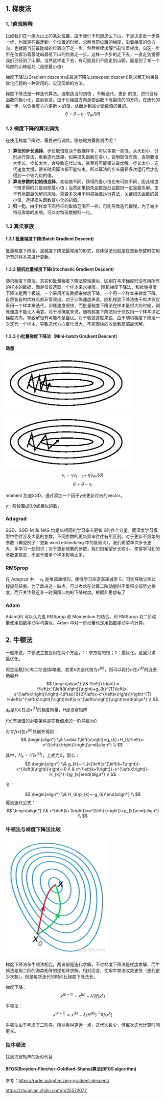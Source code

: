 ## 1. 梯度法

### 1. 1直观解释

比如我们在一座大山上的某处位置，由于我们不知道怎么下山，于是决定走一步算一步，也就是在每走到一个位置的时候，求解当前位置的梯度，沿着梯度的负方向，也就是当前最陡峭的位置向下走一步，然后继续求解当前位置梯度，向这一步所在位置沿着最陡峭最易下山的位置走一步。这样一步步的走下去，一直走到觉得我们已经到了山脚。当然这样走下去，有可能我们不能走到山脚，而是到了某一个局部的山峰低处（局部最小值）

梯度下降法(Gradient descent)或最速下降法(steepest descent)是求解无约束最优化问题的一种常用的、实现简单的方法。

梯度下降法是一种迭代算法。选取适当的初值 ，不断迭代，更新 的值，进行目标函数的极小化，直到收敛。由于负梯度方向是使函数下降最快的的方向，在迭代的每一步，以负梯度方向更新 x 的值，从而达到减少函数值的目的。
$$
\theta = \theta - \eta \cdot \nabla_{\theta} J(\theta)
$$
### 1.2 梯度下降的算法调优

在使用梯度下降时，需要进行调优。哪些地方需要调优呢？

1. **算法的步长选择**。步长取值取决于数据样本，可以多取一些值，从大到小，分别运行算法，看看迭代效果，如果损失函数在变小，说明取值有效，否则要增大步长。步长太大，会导致迭代过快，甚至有可能错过最优解。步长太小，迭代速度太慢，很长时间算法都不能结束。所以算法的步长需要多次运行后才能得到一个较为优的值。
2. **算法参数的初始值选择**。初始值不同，获得的最小值也有可能不同，因此梯度下降求得的只是局部最小值；当然如果损失函数是凸函数则一定是最优解。由于有局部最优解的风险，需要多次用不同初始值运行算法，关键损失函数的最小值，选择损失函数最小化的初值。
3. **归一化**。由于样本不同特征的取值范围不一样，可能导致迭代很慢，为了减少特征取值的影响，可以对特征数据归一化。

### 1.3 算法家族

#### 1.3.1 批量梯度下降(Batch Gradient Descent)
批量梯度下降法，是梯度下降法最常用的形式，具体做法也就是在更新参数时使用所有的样本来进行更新。

#### 1.3.2 随机批量梯度下降(Stochastic Gradient Descent)

随机梯度下降法，其实和批量梯度下降法原理类似，区别在与求梯度时没有用所有的样本的数据，而是仅仅选取一个样本来求梯度。
随机梯度下降法，和批量梯度下降法是两个极端，一个采用所有数据来梯度下降，一个用一个样本来梯度下降。自然各自的优缺点都非常突出。对于训练速度来说，随机梯度下降法由于每次仅仅采用一个样本来迭代，训练速度很快，而批量梯度下降法在样本量很大的时候，训练速度不能让人满意。对于准确度来说，随机梯度下降法用于仅仅用一个样本决定梯度方向，导致解很有可能不是最优。对于收敛速度来说，由于随机梯度下降法一次迭代一个样本，导致迭代方向变化很大，不能很快的收敛到局部最优解。

#### 1.3.3 **小批量梯度下降法（Mini-batch Gradient Descent）**


#### 动量

![img](imags/without_momentum.gif)

![img](imags/with_momentum.gif)
$$
v_t = \gamma v_{t-1} + \eta \nabla_\theta J( \theta)
$$
$$
\theta = \theta - v_t
$$

moment 加速SGD，通过添加一个因子$\gamma$来更新过去的vector。

$\gamma$一般设置成0.9或相似的数，



### Adagrad

SGD、SGD-M 和 NAG 均是以相同的学习率去更新 $\theta$的各个分量。而深度学习模型中往往涉及大量的参数，不同参数的更新频率往往有所区别。对于更新不频繁的参数（典型例子：更新 word embedding 中的低频词），我们希望单次步长更大，多学习一些知识；对于更新频繁的参数，我们则希望步长较小，使得学习到的参数更稳定，不至于被单个样本影响太多。

### RMSprop

在 Adagrad 中， $v_k$ 是单调递增的，使得学习率逐渐递减至 0，可能导致训练过程提前结束。为了改进这一缺点，可以考虑在计算二阶动量时不累积全部历史梯度，而只关注最近某一时间窗口内的下降梯度。根据此思想有了

### Adam

Adam[6] 可以认为是 RMSprop 和 Momentum 的结合。和 RMSprop 对二阶动量使用指数移动平均类似，Adam 中对一阶动量也是用指数移动平均计算。

## 2. 牛顿法

一般来说，牛顿法主要应用在两个方面，1：求方程的根；2：最优化。这里只讲最优化。

假定函数$f(x)$有二阶连续i暗道，若第k次迭代值为$x^{(k)}$，则可以将$f(x)$在$x^{(k)}$附近泰勒展开
$$
\begin{align*} \\& f\left(x\right) = f\left(x^{\left(k\right)}\right)+g_{k}^{T}\left(x-x^{\left(k\right)}\right)+\dfrac{1}{2}\left(x-x^{\left(k\right)}\right)^{T} H\left(x^{\left(k\right)}\right)\left(x-x^{\left(x\right)}\right)\end{align*} \\
$$

$g_k$是$f(x)$在点$x^{(k)}$的梯度向量，$H$是海塞矩阵

$f(x)$有极值的必要条件是在极值点的一阶导数为0.

对$\nabla f(x)$在$x^{(k)}$处展开得到：
$$
\begin{align*} \\& \nabla f\left(x\right)=g_{k}+H_{k}\left(x-x^{\left(k\right)}\right)\end{align*} \\
$$

其中，$H_k=H(x^{(x)})$，上式为0，那么：
$$
\begin{align*} \\& g_{k}+H_{k}\left(x^{\left(k+1\right)}-x^{\left(k\right)}\right)=0 \\ & x^{\left(k+1\right)}=x^{\left(k\right)}-H_{k}^{-1}g_{k}\end{align*} \\
$$

令：

$$
\begin{align*} \\& H_{k}p_{k}=-g_{k}\end{align*} \\
$$
得到迭代公式：
$$
\begin{align*} \\& x^{\left(k+1\right)}=x^{\left(k\right)}+p_{k}\end{align*} \\
$$
### 牛顿法与梯度下降法比较

![img](imags/v2-a25a1119558a899809d5f254f3ce2ce7_720w.jpg)

梯度下降法和牛顿法相比，两者都是迭代求解，不过梯度下降法是梯度求解，而牛顿法是用二阶的海森矩阵的逆矩阵求解。相对而言，使用牛顿法收敛更快（迭代更少次数）。但是每次迭代的时间比梯度下降法长。

梯度下降：$$x^{(k+1)}=x^{(k)}-\lambda \nabla f(x^k)$$

牛顿法：$$x^{(k+1)}=x^{(k)}-\lambda (H^{(k)})^{-1} \nabla f(x^k)$$

牛顿法由于考虑了二阶导，所以看得更远一点，迭代次数少，但每次迭代计算时间更长。

### 拟牛顿法

找到海塞矩阵的近似代替

#### BFGS(Broyden-Fletcher-Goldfard-Shano)算法(BFGS algorithm)







参考：https://ruder.io/optimizing-gradient-descent/

https://zhuanlan.zhihu.com/p/25572077